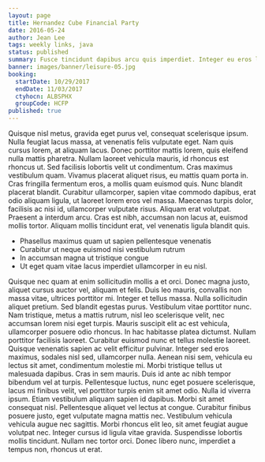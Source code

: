 ```yaml
---
layout: page
title: Hernandez Cube Financial Party
date: 2016-05-24
author: Jean Lee
tags: weekly links, java
status: published
summary: Fusce tincidunt dapibus arcu quis imperdiet. Integer eu eros lacus.
banner: images/banner/leisure-05.jpg
booking:
  startDate: 10/29/2017
  endDate: 11/03/2017
  ctyhocn: ALBSPHX
  groupCode: HCFP
published: true
---
```

Quisque nisl metus, gravida eget purus vel, consequat scelerisque ipsum. Nulla feugiat lacus massa, at venenatis felis vulputate eget. Nam quis cursus lorem, at aliquam lacus. Donec porttitor mattis lorem, quis eleifend nulla mattis pharetra. Nullam laoreet vehicula mauris, id rhoncus est rhoncus ut. Sed facilisis lobortis velit ut condimentum. Cras maximus vestibulum quam. Vivamus placerat aliquet risus, eu mattis quam porta in. Cras fringilla fermentum eros, a mollis quam euismod quis. Nunc blandit placerat blandit. Curabitur ullamcorper, sapien vitae commodo dapibus, erat odio aliquam ligula, ut laoreet lorem eros vel massa. Maecenas turpis dolor, facilisis ac nisi id, ullamcorper vulputate risus. Aliquam erat volutpat. Praesent a interdum arcu. Cras est nibh, accumsan non lacus at, euismod mollis tortor. Aliquam mollis tincidunt erat, vel venenatis ligula blandit quis.

* Phasellus maximus quam ut sapien pellentesque venenatis
* Curabitur ut neque euismod nisi vestibulum rutrum
* In accumsan magna ut tristique congue
* Ut eget quam vitae lacus imperdiet ullamcorper in eu nisl.

Quisque nec quam at enim sollicitudin mollis a et orci. Donec magna justo, aliquet cursus auctor vel, aliquam et felis. Duis leo mauris, convallis non massa vitae, ultrices porttitor mi. Integer et tellus massa. Nulla sollicitudin aliquet pretium. Sed blandit egestas purus. Vestibulum vitae porttitor nunc. Nam tristique, metus a mattis rutrum, nisl leo scelerisque velit, nec accumsan lorem nisi eget turpis. Mauris suscipit elit ac est vehicula, ullamcorper posuere odio rhoncus. In hac habitasse platea dictumst. Nullam porttitor facilisis laoreet. Curabitur euismod nunc et tellus molestie laoreet. Quisque venenatis sapien ac velit efficitur pulvinar. Integer sed eros maximus, sodales nisl sed, ullamcorper nulla.
Aenean nisi sem, vehicula eu lectus sit amet, condimentum molestie mi. Morbi tristique tellus ut malesuada dapibus. Cras in sem mauris. Duis id ante ac nibh tempor bibendum vel at turpis. Pellentesque luctus, nunc eget posuere scelerisque, lacus mi finibus velit, vel porttitor turpis enim sit amet odio. Nulla id viverra ipsum. Etiam vestibulum aliquam sapien id dapibus. Morbi sit amet consequat nisl. Pellentesque aliquet vel lectus at congue. Curabitur finibus posuere justo, eget vulputate magna mattis nec. Vestibulum vehicula vehicula augue nec sagittis. Morbi rhoncus elit leo, sit amet feugiat augue volutpat nec. Integer cursus id ligula vitae gravida. Suspendisse lobortis mollis tincidunt. Nullam nec tortor orci. Donec libero nunc, imperdiet a tempus non, rhoncus ut erat.
